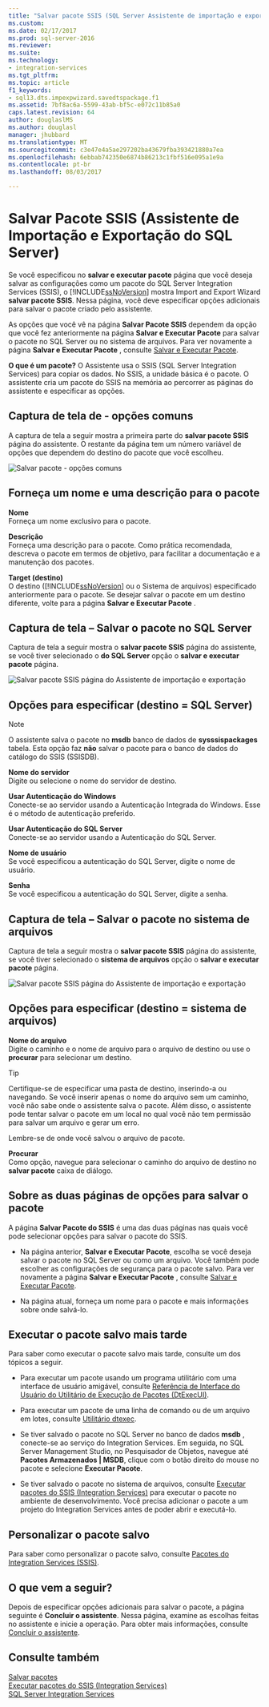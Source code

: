 ```yaml
---
title: "Salvar pacote SSIS (SQL Server Assistente de importação e exportação) | Microsoft Docs"
ms.custom: 
ms.date: 02/17/2017
ms.prod: sql-server-2016
ms.reviewer: 
ms.suite: 
ms.technology:
- integration-services
ms.tgt_pltfrm: 
ms.topic: article
f1_keywords:
- sql13.dts.impexpwizard.savedtspackage.f1
ms.assetid: 7bf8ac6a-5599-43ab-bf5c-e072c11b85a0
caps.latest.revision: 64
author: douglaslMS
ms.author: douglasl
manager: jhubbard
ms.translationtype: MT
ms.sourcegitcommit: c3e47e4a5ae297202ba43679fba393421880a7ea
ms.openlocfilehash: 6ebbab742350e6874b86213c1fbf516e095a1e9a
ms.contentlocale: pt-br
ms.lasthandoff: 08/03/2017

---
```

# <a name="save-ssis-package-sql-server-import-and-export-wizard"></a>Salvar Pacote SSIS (Assistente de Importação e Exportação do SQL Server)
  Se você especificou no **salvar e executar pacote** página que você deseja salvar as configurações como um pacote do SQL Server Integration Services (SSIS), o [!INCLUDE[ssNoVersion](../../includes/ssnoversion-md.md)] mostra Import and Export Wizard **salvar pacote SSIS**. Nessa página, você deve especificar opções adicionais para salvar o pacote criado pelo assistente.  

As opções que você vê na página **Salvar Pacote SSIS** dependem da opção que você fez anteriormente na página **Salvar e Executar Pacote** para salvar o pacote no SQL Server ou no sistema de arquivos. Para ver novamente a página **Salvar e Executar Pacote** , consulte [Salvar e Executar Pacote](../../integration-services/import-export-data/save-and-run-package-sql-server-import-and-export-wizard.md).
 
**O que é um pacote?** O Assistente usa o SSIS (SQL Server Integration Services) para copiar os dados. No SSIS, a unidade básica é o pacote. O assistente cria um pacote do SSIS na memória ao percorrer as páginas do assistente e especificar as opções.

## <a name="screen-shot---common-options"></a>Captura de tela de - opções comuns
A captura de tela a seguir mostra a primeira parte do **salvar pacote SSIS** página do assistente. O restante da página tem um número variável de opções que dependem do destino do pacote que você escolheu.

![Salvar pacote - opções comuns](../../integration-services/import-export-data/media/save-package-common-options.png)

## <a name="provide-a-name-and-description-for-the-package"></a>Forneça um nome e uma descrição para o pacote  
 **Nome**  
 Forneça um nome exclusivo para o pacote.  
  
 **Descrição**  
 Forneça uma descrição para o pacote. Como prática recomendada, descreva o pacote em termos de objetivo, para facilitar a documentação e a manutenção dos pacotes.  
  
 **Target (destino)**  
 O destino ([!INCLUDE[ssNoVersion](../../includes/ssnoversion-md.md)] ou o Sistema de arquivos) especificado anteriormente para o pacote. Se desejar salvar o pacote em um destino diferente, volte para a página **Salvar e Executar Pacote** .

## <a name="screen-shot---save-the-package-in-sql-server"></a>Captura de tela – Salvar o pacote no SQL Server

 Captura de tela a seguir mostra o **salvar pacote SSIS** página do assistente, se você tiver selecionado o **do SQL Server** opção o **salvar e executar pacote** página. 
  
![Salvar pacote SSIS página do Assistente de importação e exportação](../../integration-services/import-export-data/media/save-package2.png "página Salvar pacote SSIS do Assistente de importação e exportação")  

## <a name="options-to-specify-target--sql-server"></a>Opções para especificar (destino = SQL Server) 

 > [!NOTE]
 > O assistente salva o pacote no **msdb** banco de dados de **sysssispackages** tabela. Esta opção faz **não** salvar o pacote para o banco de dados do catálogo do SSIS (SSISDB).  
 
 **Nome do servidor**  
 Digite ou selecione o nome do servidor de destino.  
   
 **Usar Autenticação do Windows**  
Conecte-se ao servidor usando a Autenticação Integrada do Windows. Esse é o método de autenticação preferido.  
  
 **Usar Autenticação do SQL Server**  
Conecte-se ao servidor usando a Autenticação do SQL Server.  
  
 **Nome de usuário**  
Se você especificou a autenticação do SQL Server, digite o nome de usuário.  
  
 **Senha**  
Se você especificou a autenticação do SQL Server, digite a senha.  
    
## <a name="screen-shot---save-the-package-in-the-file-system"></a>Captura de tela – Salvar o pacote no sistema de arquivos
 
Captura de tela a seguir mostra o **salvar pacote SSIS** página do assistente, se você tiver selecionado o **sistema de arquivos** opção o **salvar e executar pacote** página. 
  
![Salvar pacote SSIS página do Assistente de importação e exportação](../../integration-services/import-export-data/media/save-package1.png "página Salvar pacote SSIS do Assistente de importação e exportação")  

## <a name="options-to-specify-target--file-system"></a>Opções para especificar (destino = sistema de arquivos)

 **Nome do arquivo**  
 Digite o caminho e o nome de arquivo para o arquivo de destino ou use o **procurar** para selecionar um destino.  
  
> [!TIP]
> Certifique-se de especificar uma pasta de destino, inserindo-a ou navegando. Se você inserir apenas o nome do arquivo sem um caminho, você não sabe onde o assistente salva o pacote. Além disso, o assistente pode tentar salvar o pacote em um local no qual você não tem permissão para salvar um arquivo e gerar um erro.  
>   
>  Lembre-se de onde você salvou o arquivo de pacote.  
  
 **Procurar**  
 Como opção, navegue para selecionar o caminho do arquivo de destino no **salvar pacote** caixa de diálogo.  

## <a name="about-the-two-pages-of-options-for-saving-the-package"></a>Sobre as duas páginas de opções para salvar o pacote  
 A página **Salvar Pacote do SSIS** é uma das duas páginas nas quais você pode selecionar opções para salvar o pacote do SSIS.  
  
-   Na página anterior, **Salvar e Executar Pacote**, escolha se você deseja salvar o pacote no SQL Server ou como um arquivo. Você também pode escolher as configurações de segurança para o pacote salvo. Para ver novamente a página **Salvar e Executar Pacote** , consulte [Salvar e Executar Pacote](../../integration-services/import-export-data/save-and-run-package-sql-server-import-and-export-wizard.md).  
  
-   Na página atual, forneça um nome para o pacote e mais informações sobre onde salvá-lo.  
 
## <a name="run-the-saved-package-again-later"></a>Executar o pacote salvo mais tarde  
 Para saber como executar o pacote salvo mais tarde, consulte um dos tópicos a seguir.  
  
-   Para executar um pacote usando um programa utilitário com uma interface de usuário amigável, consulte [Referência de Interface do Usuário do Utilitário de Execução de Pacotes &#40;DtExecUI&#41;](../../integration-services/packages/execute-package-utility-dtexecui-ui-reference.md).  
  
-   Para executar um pacote de uma linha de comando ou de um arquivo em lotes, consulte [Utilitário dtexec](../../integration-services/packages/dtexec-utility.md).  
  
-   Se tiver salvado o pacote no SQL Server no banco de dados **msdb** , conecte-se ao serviço do Integration Services. Em seguida, no SQL Server Management Studio, no Pesquisador de Objetos, navegue até **Pacotes Armazenados | MSDB**, clique com o botão direito do mouse no pacote e selecione **Executar Pacote**.

-   Se tiver salvado o pacote no sistema de arquivos, consulte [Executar pacotes do SSIS (Integration Services)](../../integration-services/packages/run-integration-services-ssis-packages.md) para executar o pacote no ambiente de desenvolvimento. Você precisa adicionar o pacote a um projeto do Integration Services antes de poder abrir e executá-lo.  

## <a name="customize-the-saved-package"></a>Personalizar o pacote salvo  
 Para saber como personalizar o pacote salvo, consulte [Pacotes do Integration Services &#40;SSIS&#41;](../../integration-services/integration-services-ssis-packages.md).  
  
## <a name="whats-next"></a>O que vem a seguir?  
 Depois de especificar opções adicionais para salvar o pacote, a página seguinte é **Concluir o assistente**. Nessa página, examine as escolhas feitas no assistente e inicie a operação. Para obter mais informações, consulte [Concluir o assistente](../../integration-services/import-export-data/complete-the-wizard-sql-server-import-and-export-wizard.md).  
 
## <a name="see-also"></a>Consulte também  
[Salvar pacotes](../../integration-services/save-packages.md)  
[Executar pacotes do SSIS (Integration Services)](../../integration-services/packages/run-integration-services-ssis-packages.md)  
[SQL Server Integration Services](../../integration-services/sql-server-integration-services.md)
 
 

